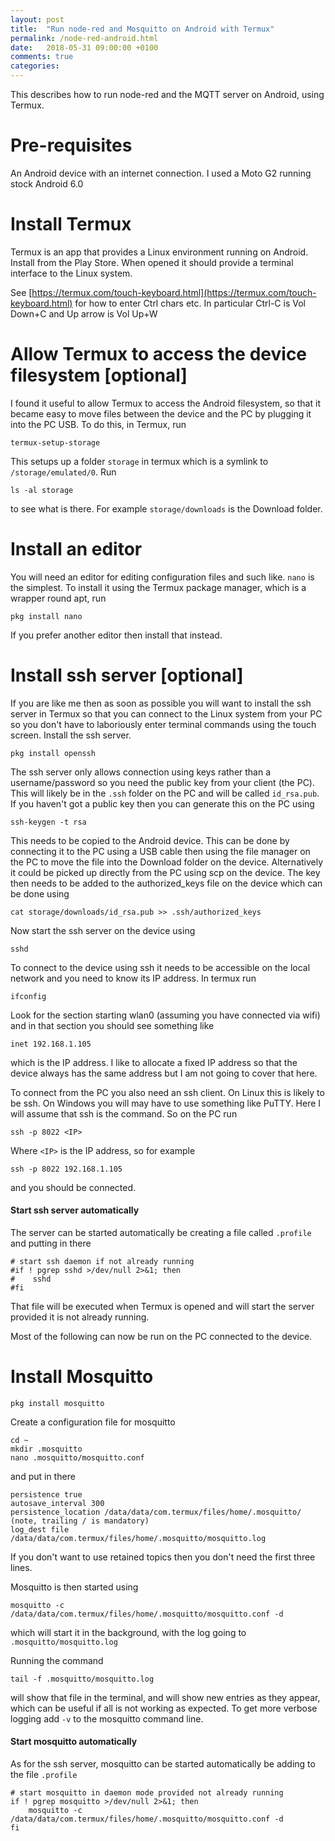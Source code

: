 ```yaml
---
layout: post
title:  "Run node-red and Mosquitto on Android with Termux"
permalink: /node-red-android.html
date:   2018-05-31 09:00:00 +0100
comments: true
categories: 
---
```


This describes how to run node-red and the MQTT server on Android, using
Termux.

# Pre-requisites

An Android device with an internet connection.  I used a Moto G2
running stock Android 6.0

# Install Termux

Termux is an app that provides a Linux environment running on Android.  Install
from the Play Store.  When opened it should provide a terminal interface to 
the Linux system.

See [https://termux.com/touch-keyboard.html](https://termux.com/touch-keyboard.html)
for how to enter Ctrl chars etc.
In particular Ctrl-C is Vol Down+C and Up arrow is Vol Up+W

# Allow Termux to access the device filesystem [optional]

I found it useful to allow Termux to access the Android filesystem, so that it
became easy to move files between the device and the PC by plugging it into the 
PC USB.  To do this, in Termux, run
```
termux-setup-storage
```
This setups up a folder `storage` in termux which is a symlink to 
`/storage/emulated/0`. Run
```
ls -al storage
```
to see what is there.  For example `storage/downloads` is the Download folder.

# Install an editor

You will need an editor for editing configuration files and such like. `nano` is
the simplest. To install it using the Termux package manager, which is a
wrapper round apt, run
```
pkg install nano
```
If you prefer another editor then install that instead.

# Install ssh server [optional]

If you are like me then as soon as possible you will want to install the
ssh server in Termux so that you can connect to the Linux system from your PC
so you don't have to laboriously enter terminal commands using the touch screen.
Install the ssh server.
```
pkg install openssh
```
The ssh server only allows connection using keys rather than a username/password
so you need the public key from your client (the PC).  This will likely be in
the `.ssh` folder on the PC and will be called `id_rsa.pub`.  If you haven't got
a public key then you can generate this on the PC using
```
ssh-keygen -t rsa
```
This needs to be copied to the Android device. This can be done by connecting it to
the PC using a USB cable then using the file manager on the PC to move the file
into the Download folder on the device.  Alternatively it could be picked up
directly from the PC using scp on the device.  The key then needs to be added to the 
authorized_keys file on the device which can be done using
```
cat storage/downloads/id_rsa.pub >> .ssh/authorized_keys
```
Now start the ssh server on the device using
```
sshd
```
To connect to the device using ssh it needs to be accessible on the local 
network and you need to know its IP address.  In termux run
```
ifconfig
```
Look for the section starting wlan0 (assuming you have connected via wifi) and 
in that section you should see something like
```
inet 192.168.1.105
```
which is the IP address.  I like to allocate a fixed IP address so that 
the device always has the same address but I am not going to cover that here.

To connect from the PC you also need an ssh client.  On Linux this is likely to
be ssh.  On Windows you will may have to use something like PuTTY.  Here I will
assume that ssh is the command.  So on the PC run
```
ssh -p 8022 <IP>
```
Where `<IP>` is the IP address, so for example
```
ssh -p 8022 192.168.1.105
```
and you should be connected.

#### Start ssh server automatically

The server can be started automatically be creating a file called `.profile` and 
putting in there
```
# start ssh daemon if not already running
#if ! pgrep sshd >/dev/null 2>&1; then
#    sshd
#fi
```
That file will be executed when Termux is opened and will start the server
provided it is not already running.

Most of the following can now be run on the PC connected to the device.

# Install Mosquitto
```
pkg install mosquitto
```
Create a configuration file for mosquitto 
```
cd ~
mkdir .mosquitto
nano .mosquitto/mosquitto.conf
```
and put in there
```
persistence true
autosave_interval 300
persistence_location /data/data/com.termux/files/home/.mosquitto/		(note, trailing / is mandatory)
log_dest file /data/data/com.termux/files/home/.mosquitto/mosquitto.log
```
If you don't want to use retained topics then you don't need the first three lines.

Mosquitto is then started using
```
mosquitto -c /data/data/com.termux/files/home/.mosquitto/mosquitto.conf -d
```
which will start it in the background, with the log going to 
`.mosquitto/mosquitto.log`

Running the command 
```
tail -f .mosquitto/mosquitto.log
```
will show that file in the terminal, and will show new entries as they appear,
which can be useful if all is not working as expected.  To get more verbose 
logging add `-v` to the mosquitto command line.

#### Start mosquitto automatically

As for the ssh server, mosquitto can be started automatically be adding to
the file `.profile` 
```
# start mosquitto in daemon mode provided not already running
if ! pgrep mosquitto >/dev/null 2>&1; then
    mosquitto -c /data/data/com.termux/files/home/.mosquitto/mosquitto.conf -d
fi
```

